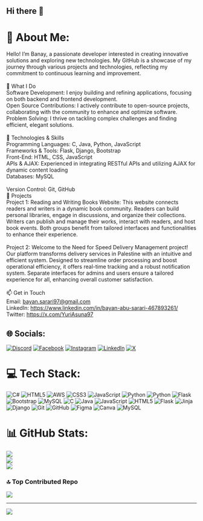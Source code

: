 ## Hi there 👋

# 💫 About Me:
Hello! I’m Banay, a passionate developer interested in creating innovative solutions and exploring new technologies. My GitHub is a showcase of my journey through various projects and technologies, reflecting my commitment to continuous learning and improvement.<br><br>🌟 What I Do<br>Software Development: I enjoy building and refining applications, focusing on both backend and frontend development.<br>Open Source Contributions: I actively contribute to open-source projects, collaborating with the community to enhance and optimize software.<br>Problem Solving: I thrive on tackling complex challenges and finding efficient, elegant solutions.<br><br>🚀 Technologies & Skills<br>Programming Languages: C, Java, Python, JavaScript<br>
Frameworks & Tools: Flask, Django, Bootstrap<br>
Front-End: HTML, CSS, JavaScript<br>
APIs & AJAX: Experienced in integrating RESTful APIs and utilizing AJAX for dynamic content loading<br>
Databases: MySQL<br><br>
Version Control: Git, GitHub<br>🔧 Projects<br>Project 1: Reading and Writing Books Website: This website connects readers and writers in a dynamic book community. Readers can build personal libraries, engage in discussions, and organize their collections. Writers can publish and manage their works, interact with readers, and host book events. Both groups benefit from tailored interfaces and functionalities to enhance their experience.<br><br>Project 2: Welcome to the Need for Speed Delivery Management project! Our platform transforms delivery services in Palestine with an intuitive and efficient system. Designed to streamline order processing and boost operational efficiency, it offers real-time tracking and a robust notification system. Separate interfaces for admins and users ensure a tailored experience for all, enhancing overall customer satisfaction.<br><br>📫 Get in Touch<br>Email: bayan.sarari97@gmail.com<br>LinkedIn: https://www.linkedin.com/in/bayan-abu-sarari-467893261/<br>Twitter: https://x.com/YuriAsuna97<br>


## 🌐 Socials:
[![Discord](https://img.shields.io/badge/Discord-%237289DA.svg?logo=discord&logoColor=white)](https://discord.gg/https://www.instagram.com/bayansarari/) [![Facebook](https://img.shields.io/badge/Facebook-%231877F2.svg?logo=Facebook&logoColor=white)](https://facebook.com/https://www.facebook.com/bayan.sarari) [![Instagram](https://img.shields.io/badge/Instagram-%23E4405F.svg?logo=Instagram&logoColor=white)](https://instagram.com/https://www.instagram.com/bayansarari/) [![LinkedIn](https://img.shields.io/badge/LinkedIn-%230077B5.svg?logo=linkedin&logoColor=white)](https://linkedin.com/in/https://www.linkedin.com/in/bayan-abu-sarari-467893261/) [![X](https://img.shields.io/badge/X-black.svg?logo=X&logoColor=white)](https://x.com/https://x.com/YuriAsuna97) 

# 💻 Tech Stack:
![C#](https://img.shields.io/badge/c%23-%23239120.svg?style=for-the-badge&logo=csharp&logoColor=white) ![HTML5](https://img.shields.io/badge/html5-%23E34F26.svg?style=for-the-badge&logo=html5&logoColor=white) ![AWS](https://img.shields.io/badge/AWS-%23FF9900.svg?style=for-the-badge&logo=amazon-aws&logoColor=white) ![CSS3](https://img.shields.io/badge/css3-%231572B6.svg?style=for-the-badge&logo=css3&logoColor=white) ![JavaScript](https://img.shields.io/badge/javascript-%23323330.svg?style=for-the-badge&logo=javascript&logoColor=%23F7DF1E) ![Python](https://img.shields.io/badge/python-3670A0?style=for-the-badge&logo=python&logoColor=ffdd54) ![Python](https://img.shields.io/badge/python-3670A0?style=for-the-badge&logo=python&logoColor=ffdd54) ![Flask](https://img.shields.io/badge/flask-%23000.svg?style=for-the-badge&logo=flask&logoColor=white) ![Bootstrap](https://img.shields.io/badge/bootstrap-%238511FA.svg?style=for-the-badge&logo=bootstrap&logoColor=white) ![MySQL](https://img.shields.io/badge/mysql-4479A1.svg?style=for-the-badge&logo=mysql&logoColor=white) ![C](https://img.shields.io/badge/c-%2300599C.svg?style=for-the-badge&logo=c&logoColor=white) ![Java](https://img.shields.io/badge/java-%23ED8B00.svg?style=for-the-badge&logo=openjdk&logoColor=white) ![JavaScript](https://img.shields.io/badge/javascript-%23323330.svg?style=for-the-badge&logo=javascript&logoColor=%23F7DF1E) ![HTML5](https://img.shields.io/badge/html5-%23E34F26.svg?style=for-the-badge&logo=html5&logoColor=white) ![Flask](https://img.shields.io/badge/flask-%23000.svg?style=for-the-badge&logo=flask&logoColor=white) ![Jinja](https://img.shields.io/badge/jinja-white.svg?style=for-the-badge&logo=jinja&logoColor=black) ![Django](https://img.shields.io/badge/django-%23092E20.svg?style=for-the-badge&logo=django&logoColor=white) ![Git](https://img.shields.io/badge/git-%23F05033.svg?style=for-the-badge&logo=git&logoColor=white) ![GitHub](https://img.shields.io/badge/github-%23121011.svg?style=for-the-badge&logo=github&logoColor=white) ![Figma](https://img.shields.io/badge/figma-%23F24E1E.svg?style=for-the-badge&logo=figma&logoColor=white) ![Canva](https://img.shields.io/badge/Canva-%2300C4CC.svg?style=for-the-badge&logo=Canva&logoColor=white) ![MySQL](https://img.shields.io/badge/mysql-4479A1.svg?style=for-the-badge&logo=mysql&logoColor=white)
# 📊 GitHub Stats:
![](https://github-readme-stats.vercel.app/api?username=Bayan97&theme=dark&hide_border=false&include_all_commits=false&count_private=false)<br/>
![](https://github-readme-streak-stats.herokuapp.com/?user=Bayan97&theme=dark&hide_border=false)<br/>
![](https://github-readme-stats.vercel.app/api/top-langs/?username=Bayan97&theme=dark&hide_border=false&include_all_commits=false&count_private=false&layout=compact)

### 🔝 Top Contributed Repo
![](https://github-contributor-stats.vercel.app/api?username=Bayan97&limit=5&theme=dark&combine_all_yearly_contributions=true)

---
[![](https://visitcount.itsvg.in/api?id=Bayan97&icon=0&color=0)](https://visitcount.itsvg.in)

<!-- Proudly created with GPRM ( https://gprm.itsvg.in ) -->
